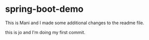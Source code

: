 # spring-boot-demo


This is Mani and I made some additional changes to the readme file.


this is jo and I'm doing my first commit.
